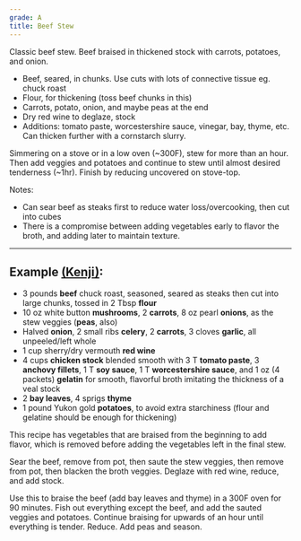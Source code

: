 ```yaml
---
grade: A
title: Beef Stew
---
```

Classic beef stew. Beef braised in thickened stock with carrots, potatoes, and onion.



- Beef, seared, in chunks. Use cuts with lots of connective tissue eg. chuck roast
- Flour, for thickening (toss beef chunks in this)
- Carrots, potato, onion, and maybe peas at the end
- Dry red wine to deglaze, stock
- Additions: tomato paste, worcestershire sauce, vinegar, bay, thyme, etc. Can thicken further with a cornstarch slurry.

Simmering on a stove or in a low oven (~300F), stew for more than an hour. Then add veggies and potatoes 
and continue to stew until almost desired tenderness (~1hr). Finish by reducing uncovered on stove-top. 

Notes:
- Can sear beef as steaks first to reduce water loss/overcooking, then cut 
into cubes
- There is a compromise between adding vegetables early to flavor the broth, and
adding later to maintain texture. 

---

## Example [(Kenji)](https://www.seriouseats.com/all-american-beef-stew-recipe):
- 3 pounds **beef** chuck roast, seasoned, seared as steaks then cut into large 
chunks, tossed in 2 Tbsp **flour**
- 10 oz white button **mushrooms**, 2 **carrots**, 8 oz pearl **onions**, as the stew veggies (**peas**, also)
- Halved **onion**, 2 small ribs **celery**, 2 **carrots**, 3 cloves **garlic**, all unpeeled/left whole
- 1 cup sherry/dry vermouth **red wine**
- 4 cups **chicken stock** blended smooth with 3 T **tomato paste**, 3 **anchovy fillets**,
1 T **soy sauce**, 1 T **worcestershire sauce**, and 1 oz (4 packets) **gelatin** for 
smooth, flavorful broth imitating the thickness of a veal stock
- 2 **bay leaves**, 4 sprigs **thyme**
- 1 pound Yukon gold **potatoes**, to avoid extra starchiness (flour and gelatine should be enough for thickening)

This recipe has vegetables that are braised from the beginning to add flavor, which is removed
before adding the vegetables left in the final stew.  

Sear the beef, remove from pot, then saute the stew veggies, then remove from pot, then
blacken the broth veggies. Deglaze with red wine, reduce, and add stock.  

Use this to braise the beef (add bay leaves and thyme) in a 300F oven for 90 minutes.
Fish out everything except the beef, and add the sauted veggies and potatoes. Continue 
braising for upwards of an hour until everything is tender. Reduce. Add peas and season.